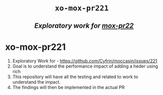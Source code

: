 <h1 align="center"><code> xo-mox-pr221  </code></h1>
<h2 align="center"><i>Exploratory work for <a href="https://github.com/Cyfrin/moccasin/issues/221">mox-pr22</a></i></h2>
</p>

# xo-mox-pr221

1. Exploratory Work for - https://github.com/Cyfrin/moccasin/issues/221
2. Goal is to understand the performance impact of adding a heder using rich 
3. This repository will have all the testing and related to work to understand the impact. 
4. The findings will then be implemented in the actual PR



